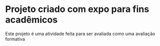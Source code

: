 # Projeto criado com expo para fins acadêmicos

Este projeto é uma atividade feita para ser avaliada como uma avaliação formativa
